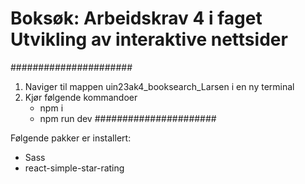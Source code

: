 # Boksøk: Arbeidskrav 4 i faget Utvikling av interaktive nettsider

######################
1. Naviger til mappen uin23ak4_booksearch_Larsen i en ny terminal
2. Kjør følgende kommandoer
   - npm i
   - npm run dev
######################

Følgende pakker er installert:
- Sass
- react-simple-star-rating
